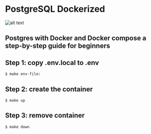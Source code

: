 # PostgreSQL Dockerized
![alt text](https://miro.medium.com/max/849/1*a9qoq1sVtPYgCrT0KSIk9w.png)



## Postgres with Docker and Docker compose a step-by-step guide for beginners


## Step 1: copy .env.local to .env
```console
$ make env-file:
```
 
## Step 2: create  the container
```console
$ make up 
```

## Step 3: remove container  
```console
$ make down
```
